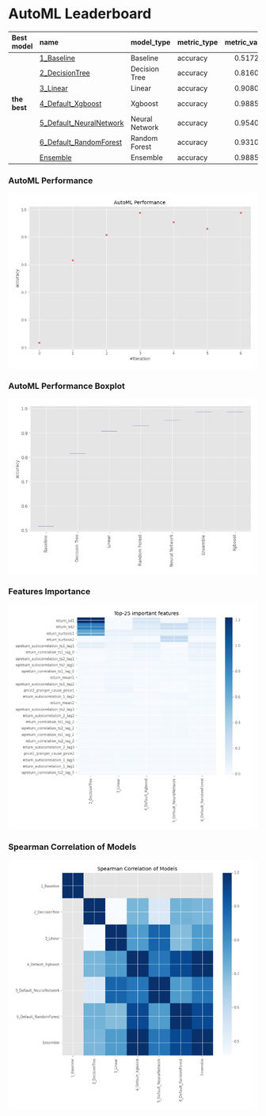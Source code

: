 # AutoML Leaderboard

| Best model   | name                                                         | model_type     | metric_type   |   metric_value |   train_time |
|:-------------|:-------------------------------------------------------------|:---------------|:--------------|---------------:|-------------:|
|              | [1_Baseline](1_Baseline/README.md)                           | Baseline       | accuracy      |       0.517241 |        15.36 |
|              | [2_DecisionTree](2_DecisionTree/README.md)                   | Decision Tree  | accuracy      |       0.816092 |        19.37 |
|              | [3_Linear](3_Linear/README.md)                               | Linear         | accuracy      |       0.908046 |        18.25 |
| **the best** | [4_Default_Xgboost](4_Default_Xgboost/README.md)             | Xgboost        | accuracy      |       0.988506 |        18.68 |
|              | [5_Default_NeuralNetwork](5_Default_NeuralNetwork/README.md) | Neural Network | accuracy      |       0.954023 |        17.24 |
|              | [6_Default_RandomForest](6_Default_RandomForest/README.md)   | Random Forest  | accuracy      |       0.931034 |        22.1  |
|              | [Ensemble](Ensemble/README.md)                               | Ensemble       | accuracy      |       0.988506 |         0.33 |

### AutoML Performance
![AutoML Performance](ldb_performance.png)

### AutoML Performance Boxplot
![AutoML Performance Boxplot](ldb_performance_boxplot.png)

### Features Importance
![features importance across models](features_heatmap.png)



### Spearman Correlation of Models
![models spearman correlation](correlation_heatmap.png)

